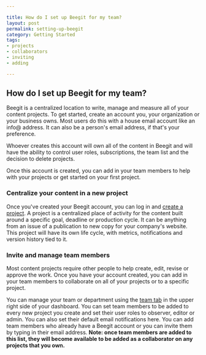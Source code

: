 ```yaml
---

title: How do I set up Beegit for my team?
layout: post
permalink: setting-up-beegit
category: Getting Started 
tags:
- projects
- collaborators
- inviting
- adding

---
```


## How do I set up Beegit for my team?
Beegit is a centralized location to write, manage and measure all of your content projects. To get started, create an account you, your organization or your business owns. Most users do this with a house email account like an info@ address. It can also be a person's email address, if that's your preference. 

Whoever creates this account will own all of the content in Beegit and will have the ability to control user roles, subscriptions, the team list and the decision to delete projects. 

Once this account is created, you can add in your team members to help with your projects or get started on your first project. 

### Centralize your content in a new project 
Once you've created your Beegit account, you can log in and [create a project](https://beegit.com/new). A project is a centralized place of activity for the content built around a specific goal, deadline or production cycle. It can be anything from an issue of a publication to new copy for your company's website. This project will have its own life cycle, with metrics, notifications and version history tied to it. 

### Invite and manage team members 
Most content projects require other people to help create, edit, revise or approve the work. Once you have your account created, you can add in your team members to collaborate on all of your projects or to a specific project. 

You can manage your team or department using the [team tab](https://beegit.com/team) in the upper right side of your dashboard. You can set team members to be added to every new project you create and set their user roles to observer, editor or admin. You can also set their default email notifications here. You can add team members who already have a Beegit account or you can invite them by typing in their email address. **Note: once team members are added to this list, they will become available to be added as a collaborator on any projects that you own.**






